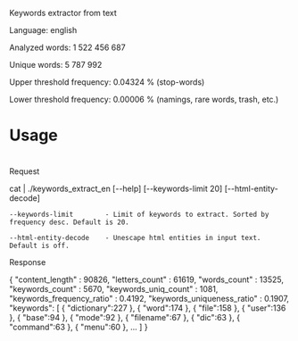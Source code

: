 Keywords extractor from text

Language: english

Analyzed words: 1 522 456 687

Unique words: 5 787 992

Upper threshold frequency: 0.04324 % (stop-words)

Lower threshold frequency: 0.00006 % (namings, rare words, trash, etc.)

#
# Usage
#

Request

cat <text-file> | ./keywords_extract_en [--help] [--keywords-limit 20] [--html-entity-decode]

    --keywords-limit        - Limit of keywords to extract. Sorted by frequency desc. Default is 20.

    --html-entity-decode    - Unescape html entities in input text. Default is off.

Response

{
    "content_length"                : 90826,
    "letters_count"                 : 61619,
    "words_count"                   : 13525,
    "keywords_count"                : 5670,
    "keywords_uniq_count"           : 1081,
    "keywords_frequency_ratio"      : 0.4192,
    "keywords_uniqueness_ratio"     : 0.1907,
    "keywords":
    [
        { "dictionary":227 },
        { "word":174 },
        { "file":158 },
        { "user":136 },
        { "base":94 },
        { "mode":92 },
        { "filename":67 },
        { "dic":63 },
        { "command":63 },
        { "menu":60 },
        ...
    ]
}